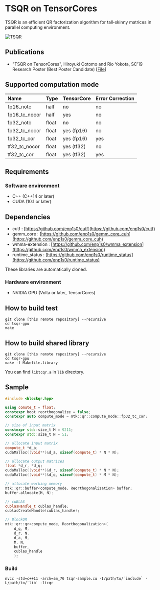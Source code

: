 # TSQR on TensorCores

TSQR is an efficient QR factorization algorithm for tall-skinny matrices in parallel computing environment.

![TSQR](https://gitlab.momo86.net/mutsuki/tsqr-gpu/raw/master/docs/tsqr.svg)

## Publications

- "TSQR on TensorCores", Hiroyuki Ootomo and Rio Yokota, SC'19 Research Poster (Best Poster Candidate) [[File](https://static.momo86.net/f/1/sc19-tsqr-on-tc-poster)]

## Supported computation mode

| Name          | Type | TensorCore | Error Correction |
|:--------------|:-----|:-----------|:-----------------|
|fp16_notc      |half  | no         | no               |
|fp16_tc_nocor  |half  | yes        | no               |
|fp32_notc      |float | no         | no               |
|fp32_tc_nocor  |float | yes (fp16) | no               |
|fp32_tc_cor    |float | yes (fp16) | yes              |
|tf32_tc_nocor  |float | yes (tf32) | no               |
|tf32_tc_cor    |float | yes (tf32) | yes              |

## Requirements
### Software environment
- C++ (C++14 or later)
- CUDA (10.1 or later)

## Dependencies
- cutf : [https://github.com/enp1s0/cutf](https://github.com/enp1s0/cutf)
- gemm_core : [https://github.com/enp1s0/gemm_core_cuh](https://github.com/enp1s0/gemm_core_cuh)
- wmma-extension : [https://github.com/enp1s0/wmma_extension](https://github.com/enp1s0/wmma_extension)
- runtime_status : [https://github.com/enp1s0/runtime_status](https://github.com/enp1s0/runtime_status)

These libraries are automatically cloned.

### Hardware environment
- NVIDIA GPU (Volta or later, TensorCores)


## How to build test
```
git clone [this remote repository] --recursive
cd tsqr-gpu
make
```

## How to build shared library
```
git clone [this remote repository] --recursive
cd tsqr-gpu
make -f Makefile.library
```

You can find `libtcqr.a` in `lib` directory.

## Sample
```cpp
#include <blockqr.hpp>

using comute_t = float;
constexpr boot reorthogonalize = false;
constexpr auto compute_mode = mtk::qr::compute_mode::fp32_tc_cor;

// size of input matrix
constexpr std::size_t M = 9211;
constexpr std::size_t N = 51;

// allocate input matrix
compute_t *d_a;
cudaMalloc((void**)&d_a, sizeof(compute_t) * N * N);

// allocate output matrices
float *d_r, *d_q;
cudaMalloc((void**)&d_r, sizeof(compute_t) * N * N);
cudaMalloc((void**)&d_q, sizeof(compute_t) * M * N);

// allocate working memory
mtk::qr::buffer<compute_mode, Reorthogonalization> buffer;
buffer.allocate(M, N);

// cuBLAS
cublasHandle_t cublas_handle;
cublasCreateHandle(cublas_handle);

// BlockQR
mtk::qr::qr<compute_mode, Reorthogonalization>(
	d_q, M,
	d_r, N,
	d_a, M,
	M, N,
	buffer,
	cublas_handle
	);
```

### Build
```
nvcc -std=c++11 -arch=sm_70 tsqr-sample.cu -I/path/to/`include` -L/path/to/`lib` -ltcqr
```

